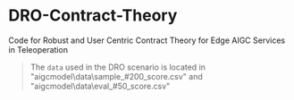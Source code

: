 # DRO-Contract-Theory
Code for Robust and User Centric Contract Theory for Edge AIGC Services in Teleoperation

> The `data` used in the DRO scenario is located in "aigcmodel\data\sample_#200_score.csv" and "aigcmodel\data\eval_#50_score.csv"
